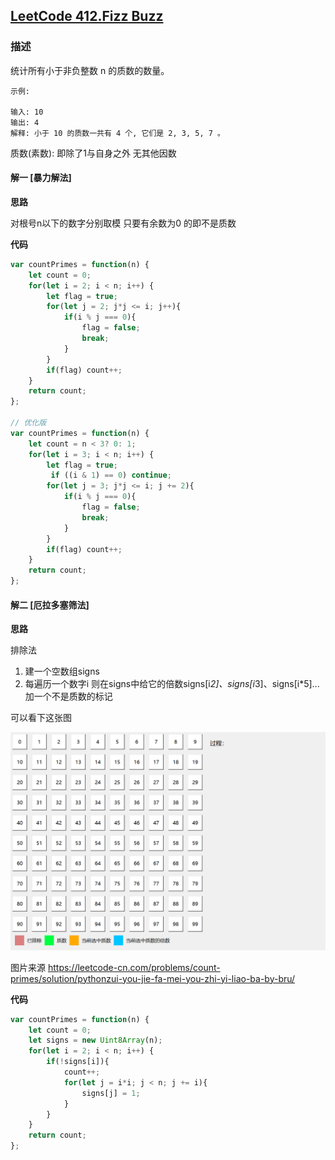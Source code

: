 ## [LeetCode 412.Fizz Buzz](https://leetcode-cn.com/problems/count-primes/)
### 描述

统计所有小于非负整数 n 的质数的数量。
```
示例:

输入: 10
输出: 4
解释: 小于 10 的质数一共有 4 个, 它们是 2, 3, 5, 7 。
```

质数(素数): 即除了1与自身之外 无其他因数
#### 解一 [暴力解法]
**思路**

对根号n以下的数字分别取模 只要有余数为0 的即不是质数


**代码**
```Javascript 
var countPrimes = function(n) {
    let count = 0;
    for(let i = 2; i < n; i++) {
        let flag = true;
        for(let j = 2; j*j <= i; j++){ 
            if(i % j === 0){
                flag = false;
                break;
            }
        }
        if(flag) count++;
    }
    return count;
};

// 优化版
var countPrimes = function(n) {
    let count = n < 3? 0: 1;
    for(let i = 3; i < n; i++) {
        let flag = true;
         if ((i & 1) == 0) continue;
        for(let j = 3; j*j <= i; j += 2){
            if(i % j === 0){
                flag = false;
                break;
            }
        }
        if(flag) count++;
    }
    return count;
};
```

#### 解二 [厄拉多塞筛法]
**思路**

排除法

1. 建一个空数组signs
2. 每遍历一个数字i 则在signs中给它的倍数signs[i*2]、signs[i*3]、signs[i*5]...加一个不是质数的标记 

可以看下这张图

![厄拉多塞筛法](../images/204.gif)

图片来源 https://leetcode-cn.com/problems/count-primes/solution/pythonzui-you-jie-fa-mei-you-zhi-yi-liao-ba-by-bru/

**代码**
```Javascript 
var countPrimes = function(n) {
    let count = 0;
    let signs = new Uint8Array(n);
    for(let i = 2; i < n; i++) {
        if(!signs[i]){
            count++;
            for(let j = i*i; j < n; j += i){
                signs[j] = 1;
            }
        }
    }
    return count;
};
```
